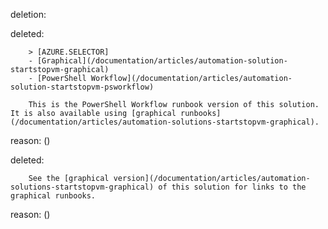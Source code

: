 deletion:

deleted:

		> [AZURE.SELECTOR]
		- [Graphical](/documentation/articles/automation-solution-startstopvm-graphical)
		- [PowerShell Workflow](/documentation/articles/automation-solution-startstopvm-psworkflow)
		
		This is the PowerShell Workflow runbook version of this solution. It is also available using [graphical runbooks](/documentation/articles/automation-solutions-startstopvm-graphical).

reason: ()

deleted:

		See the [graphical version](/documentation/articles/automation-solutions-startstopvm-graphical) of this solution for links to the graphical runbooks.

reason: ()

